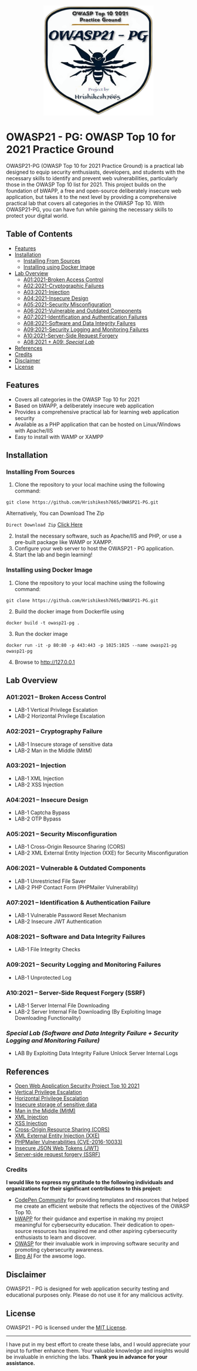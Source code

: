 <p align="center">
  <img src="https://github.com/Hrishikesh7665/OWASP21-PG/raw/resources/images/OWASP21-PG-Logo.png" width="300" height="300" alt="OWASP21-PG Logo">
</p>

# OWASP21 - PG: OWASP Top 10 for 2021 Practice Ground

OWASP21-PG (OWASP Top 10 for 2021 Practice Ground) is a practical lab designed to equip security enthusiasts, developers, and students with the necessary skills to identify and prevent web vulnerabilities, particularly those in the OWASP Top 10 list for 2021. This project builds on the foundation of bWAPP, a free and open-source deliberately insecure web application, but takes it to the next level by providing a comprehensive practical lab that covers all categories in the OWASP Top 10. With OWASP21-PG, you can have fun while gaining the necessary skills to protect your digital world.

## Table of Contents
- [Features](#features)
- [Installation](#installation)
  - [Installing From Sources](#installing-from-sources)
  - [Installing using Docker Image](#installing-using-docker-image)
- [Lab Overview](#lab-overview)
  - [A01:2021-Broken Access Control](#a012021--broken-access-control)
  - [A02:2021-Cryptographic Failures](#a022021--cryptography-failure)
  - [A03:2021-Injection](#a032021--injection)
  - [A04:2021-Insecure Design](#a042021--insecure-design)
  - [A05:2021-Security Misconfiguration](#a052021--security-misconfiguration)
  - [A06:2021-Vulnerable and Outdated Components](#a062021--vulnerable--outdated-components)
  - [A07:2021-Identification and Authentication Failures](#a072021--identification--authentication-failure)
  - [A08:2021-Software and Data Integrity Failures](#a082021--software-and-data-integrity-failures)
  - [A09:2021-Security Logging and Monitoring Failures](#a092021--security-logging-and-monitoring-failures)
  - [A10:2021-Server-Side Request Forgery](#a102021--server-side-request-forgery-ssrf)
  - [A08:2021 + A09: *Special Lab*](#special-lab-software-and-data-integrity-failure--security-logging-and-monitoring-failure)
- [References](#references)
- [Credits](#credits)
- [Disclaimer](#disclaimer)
- [License](#license)

## Features
- Covers all categories in the OWASP Top 10 for 2021
- Based on bWAPP, a deliberately insecure web application
- Provides a comprehensive practical lab for learning web application security
- Available as a PHP application that can be hosted on Linux/Windows with Apache/IIS
- Easy to install with WAMP or XAMPP

## Installation
### Installing From Sources
1. Clone the repository to your local machine using the following command:
```
git clone https://github.com/Hrishikesh7665/OWASP21-PG.git
```
Alternatively, You can Download The Zip

`Direct Download Zip` [Click Here](https://github.com/Hrishikesh7665/OWASP21-PG/archive/refs/heads/main.zip)

2. Install the necessary software, such as Apache/IIS and PHP, or use a pre-built package like WAMP or XAMPP.
3. Configure your web server to host the OWASP21 - PG application.
4. Start the lab and begin learning!

### Installing using Docker Image

1. Clone the repository to your local machine using the following command:
```
git clone https://github.com/Hrishikesh7665/OWASP21-PG.git
```

2. Build the docker image from Dockerfile using

```
docker build -t owasp21-pg .
```

3. Run the docker image
```
docker run -it -p 80:80 -p 443:443 -p 1025:1025 --name owasp21-pg owasp21-pg
```
4. Browse to http://127.0.0.1

## Lab Overview

### A01:2021 – Broken Access Control
- LAB-1 Vertical Privilege Escalation
- LAB-2 Horizontal Privilege Escalation

### A02:2021 – Cryptography Failure
- LAB-1 Insecure storage of sensitive data
- LAB-2 Man in the Middle (MitM)

### A03:2021 – Injection
- LAB-1 XML Injection
- LAB-2 XSS Injection

### A04:2021 – Insecure Design
- LAB-1 Captcha Bypass
- LAB-2 OTP Bypass

### A05:2021 – Security Misconfiguration
- LAB-1 Cross-Origin Resource Sharing (CORS)
- LAB-2 XML External Entity Injection (XXE) for Security Misconfiguration

### A06:2021 – Vulnerable & Outdated Components
- LAB-1 Unrestricted File Saver
- LAB-2 PHP Contact Form (PHPMailer Vulnerability)

### A07:2021 – Identification & Authentication Failure
- LAB-1 Vulnerable Password Reset Mechanism
- LAB-2 Insecure JWT Authentication

### A08:2021 – Software and Data Integrity Failures
- LAB-1 File Integrity Checks

### A09:2021 – Security Logging and Monitoring Failures
- LAB-1 Unprotected Log

### A10:2021 – Server-Side Request Forgery (SSRF)
- LAB-1 Server Internal File Downloading
- LAB-2 Server Internal File Downloading (By Exploiting Image Downloading Functionality)

### *Special Lab (Software and Data Integrity Failure + Security Logging and Monitoring Failure)*
- LAB By Exploiting Data Integrity Failure Unlock Server Internal Logs

## References
- [Open Web Application Security Project Top 10 2021](https://owasp.org/Top10/)
- [Vertical Privilege Escalation](https://purplesec.us/privilege-escalation-attacks/#Vertical)
- [Horizontal Privilege Escalation](https://purplesec.us/privilege-escalation-attacks/#Horizontal)
- [Insecure storage of sensitive data](https://cwe.mitre.org/data/definitions/922.html)
- [Man in the Middle (MitM)](https://www.ssh.com/academy/attack/man-in-the-middle#:~:text=A%20man-in-the-middle%20attack%20(MITM),the%20client%20and%20the%20server.)
- [XML Injection](https://www.thesslstore.com/blog/xml-injection-attacks-what-to-know-about-xpath-xquery-xxe-more/#:~:text=XML%20injection%2C%20sometimes%20called%20XML,used%20for%20structuring%20storing%20data.)
- [XSS Injection](https://www.acunetix.com/websitesecurity/cross-site-scripting/)
- [Cross-Origin Resource Sharing (CORS)](https://developer.mozilla.org/en-US/docs/Web/HTTP/CORS)
- [XML External Entity Injection (XXE)](https://learn.securecodewarrior.com/secure-coding-guidelines/security-misconfiguration-xxe-detailed)
- [PHPMailer Vulnerabilities (CVE-2016-10033)](https://cve.mitre.org/cgi-bin/cvename.cgi?name=CVE-2016-10033)
- [Insecure JSON Web Tokens (JWT)](https://www.thehacker.recipes/web/inputs/jwt)
- [Server-side request forgery (SSRF)](https://www.imperva.com/learn/application-security/server-side-request-forgery-ssrf/#:~:text=ToolsEssentialsThreats-,What%20Is%20SSRF%3F,to%20read%20data%20from%20URLs)

### Credits
**I would like to express my gratitude to the following individuals and organizations for their significant contributions to this project:**

- [CodePen Community](https://codepen.io/) for providing templates and resources that helped me create an efficient website that reflects the objectives of the OWASP Top 10.
- [bWAPP](https://github.com/ethicalhack3r/bWAPP) for their guidance and expertise in making my project meaningful for cybersecurity education. Their dedication to open-source resources has inspired me and other aspiring cybersecurity enthusiasts to learn and discover.
- [OWASP]() for their invaluable work in improving software security and promoting cybersecurity awareness.
- [Bing AI](https://www.bing.com/create) For the awsome logo.

## Disclaimer
OWASP21 - PG is designed for web application security testing and educational purposes only. Please do not use it for any malicious activity.

## License
OWASP21 - PG is licensed under the [MIT License](LICENSE).

<hr>
I have put in my best effort to create these labs, and I would appreciate your input to further enhance them. Your valuable knowledge and insights would be invaluable in enriching the labs. <b>Thank you in advance for your assistance.</b>
